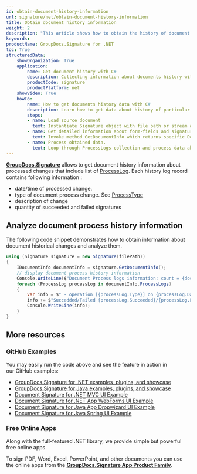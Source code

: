 ```yaml
---
id: obtain-document-history-information
url: signature/net/obtain-document-history-information
title: Obtain document history information
weight: 2
description: "This article shows how to obtain the history of document changes with GroupDocs.Signature API."
keywords: 
productName: GroupDocs.Signature for .NET 
toc: True
structuredData:
    showOrganization: True
    application:    
        name: Get document history with C#    
        description: Collecting information about documents history with C# language by GroupDocs.Signature for .NET APIs
        productCode: signature
        productPlatform: net 
    showVideo: True
    howTo:
        name: How to get documents history data with C# 
        description: Learn how to get data about history of particular document changes via C#
        steps:
        - name: Load source document
          text: Instantiate Signature object with file path or stream as a constructor parameter will load the document. 
        - name: Get detailed information about form-fields and signatures. 
          text: Invoke method GetDocumentInfo which returns specific DocumentInfo object.
        - name: Process obtained data. 
          text: Loop through ProcessLogs collection and process data about document operations.
---
```

[**GroupDocs.Signature**](https://products.groupdocs.com/signature/net) allows to get document history information about processed changes that include list of [ProcessLog](https://reference.groupdocs.com/signature/net/groupdocs.signature.domain/processlog). Each history log record contains following information :

* date/time of processed change.
* type of document process change. See [ProcessType](https://reference.groupdocs.com/signature/net/groupdocs.signature.domain/processtype)
* description of change
* quantity of succeeded and failed signatures

## Analyze document process history information

The following code snippet demonstrates how to obtain information about document historical changes and analyze them.

```csharp
using (Signature signature = new Signature(filePath))
{
    IDocumentInfo documentInfo = signature.GetDocumentInfo();
    // display document process history information
    Console.WriteLine($"Document Process logs information: count = {documentInfo.ProcessLogs.Count}");
    foreach (ProcessLog processLog in documentInfo.ProcessLogs)
    {
        var info = $" - operation [{processLog.Type}] on {processLog.Date.ToShortDateString()}. ";
        info += $"Succedded/Failed {processLog.Succeeded}/{processLog.Failed}. Message: {processLog.Message}";
        Console.WriteLine(info);
    }
}
```

## More resources

### GitHub Examples

You may easily run the code above and see the feature in action in our GitHub examples:

* [GroupDocs.Signature for .NET examples, plugins, and showcase](https://github.com/groupdocs-signature/GroupDocs.Signature-for-.NET)
* [GroupDocs.Signature for Java examples, plugins, and showcase](https://github.com/groupdocs-signature/GroupDocs.Signature-for-Java)
* [Document Signature for .NET MVC UI Example](https://github.com/groupdocs-signature/GroupDocs.Signature-for-.NET-MVC)
* [Document Signature for .NET App WebForms UI Example](https://github.com/groupdocs-signature/GroupDocs.Signature-for-.NET-WebForms)
* [Document Signature for Java App Dropwizard UI Example](https://github.com/groupdocs-signature/GroupDocs.Signature-for-Java-Dropwizard)
* [Document Signature for Java Spring UI Example](https://github.com/groupdocs-signature/GroupDocs.Signature-for-Java-Spring)

### Free Online Apps

Along with the full-featured .NET library, we provide simple but powerful free online apps.

To sign PDF, Word, Excel, PowerPoint, and other documents you can use the online apps from the **[GroupDocs.Signature App Product Family](https://products.groupdocs.app/signature/family)**.
